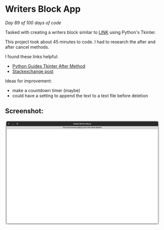 # Writers Block App

*Day 89 of 100 days of code*

Tasked with creating a writers block similar to [LINK](https://www.squibler.io/dangerous-writing-prompt-app) using Python's Tkinter. 

This project took about 45 minutes to code. I had to research the after and after cancel methods. 

I found these links helpful:
- [Python Guides Tkinter After Method](https://pythonguides.com/python-tkinter-after-method/)
- [Stackexchange post](https://stackoverflow.com/questions/37432598/wait-until-user-stopped-typing-in-tkinter)


Ideas for improvement: 

- make a countdown timer (maybe)
- could have a setting to append the text to a text file before deletion 

## Screenshot:

![](pictures/writers_block_app.png)

